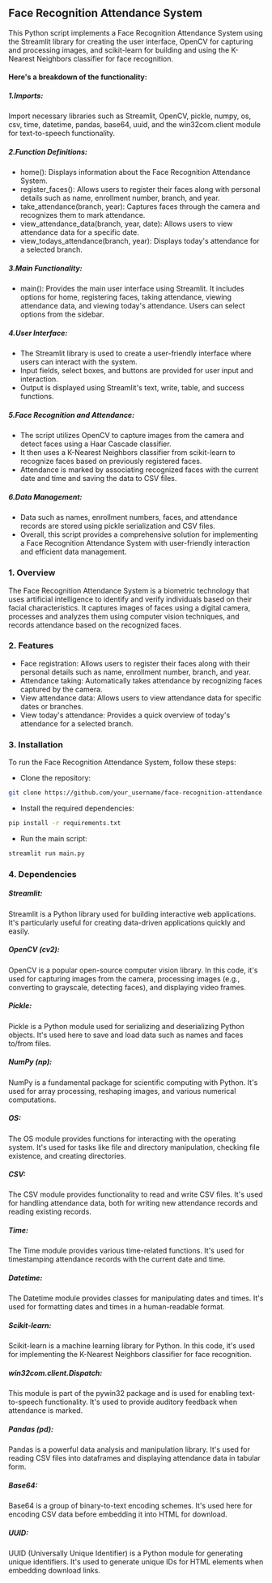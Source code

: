 ## Face Recognition Attendance System

This Python script implements a Face Recognition Attendance System using the Streamlit library for creating the user interface, OpenCV for capturing and processing images, and scikit-learn for building and using the K-Nearest Neighbors classifier for face recognition.

#### Here's a breakdown of the functionality:

##### 1.Imports:
  Import necessary libraries such as Streamlit, OpenCV, pickle, numpy, os, csv, time, datetime, pandas, base64, uuid, and the win32com.client module for text-to-speech functionality.

##### 2.Function Definitions:

- home(): Displays information about the Face Recognition Attendance System.
- register_faces(): Allows users to register their faces along with personal details such as name, enrollment number, branch, and year.
- take_attendance(branch, year): Captures faces through the camera and recognizes them to mark attendance.
- view_attendance_data(branch, year, date): Allows users to view attendance data for a specific date.
- view_todays_attendance(branch, year): Displays today's attendance for a selected branch.

##### 3.Main Functionality:

- main(): Provides the main user interface using Streamlit. It includes options for home, registering faces, taking attendance, viewing attendance data, and viewing today's attendance. Users can select options from the sidebar.

##### 4.User Interface:

- The Streamlit library is used to create a user-friendly interface where users can interact with the system.
- Input fields, select boxes, and buttons are provided for user input and interaction.
- Output is displayed using Streamlit's text, write, table, and success functions.

##### 5.Face Recognition and Attendance:

- The script utilizes OpenCV to capture images from the camera and detect faces using a Haar Cascade classifier.
- It then uses a K-Nearest Neighbors classifier from scikit-learn to recognize faces based on previously registered faces.
- Attendance is marked by associating recognized faces with the current date and time and saving the data to CSV files.

##### 6.Data Management:

- Data such as names, enrollment numbers, faces, and attendance records are stored using pickle serialization and CSV files.
- Overall, this script provides a comprehensive solution for implementing a Face Recognition Attendance System with user-friendly interaction and efficient data management.

### 1. Overview

The Face Recognition Attendance System is a biometric technology that uses artificial intelligence to identify and verify individuals based on their facial characteristics. It captures images of faces using a digital camera, processes and analyzes them using computer vision techniques, and records attendance based on the recognized faces.

### 2. Features

- Face registration: Allows users to register their faces along with their personal details such as name, enrollment number, branch, and year.
- Attendance taking: Automatically takes attendance by recognizing faces captured by the camera.
- View attendance data: Allows users to view attendance data for specific dates or branches.
- View today's attendance: Provides a quick overview of today's attendance for a selected branch.

### 3. Installation

To run the Face Recognition Attendance System, follow these steps:

- Clone the repository:
  
```bash
git clone https://github.com/your_username/face-recognition-attendance.git
```
  
- Install the required dependencies:

```bash
pip install -r requirements.txt
```

- Run the main script:

```bash
streamlit run main.py
```
### 4. Dependencies

##### Streamlit:
   Streamlit is a Python library used for building interactive web applications. It's particularly useful for creating data-driven applications quickly and easily.
##### OpenCV (cv2):
   OpenCV is a popular open-source computer vision library. In this code, it's used for capturing images from the camera, processing images (e.g., converting to grayscale, detecting faces), and displaying video frames.
##### Pickle:
   Pickle is a Python module used for serializing and deserializing Python objects. It's used here to save and load data such as names and faces to/from files.
##### NumPy (np): 
NumPy is a fundamental package for scientific computing with Python. It's used for array processing, reshaping images, and various numerical computations.
##### OS: 
The OS module provides functions for interacting with the operating system. It's used for tasks like file and directory manipulation, checking file existence, and creating directories.
##### CSV:
The CSV module provides functionality to read and write CSV files. It's used for handling attendance data, both for writing new attendance records and reading existing records.
##### Time:
The Time module provides various time-related functions. It's used for timestamping attendance records with the current date and time.
##### Datetime:
The Datetime module provides classes for manipulating dates and times. It's used for formatting dates and times in a human-readable format.
##### Scikit-learn: 
Scikit-learn is a machine learning library for Python. In this code, it's used for implementing the K-Nearest Neighbors classifier for face recognition.
##### win32com.client.Dispatch:
This module is part of the pywin32 package and is used for enabling text-to-speech functionality. It's used to provide auditory feedback when attendance is marked.
##### Pandas (pd):
Pandas is a powerful data analysis and manipulation library. It's used for reading CSV files into dataframes and displaying attendance data in tabular form.
##### Base64:
Base64 is a group of binary-to-text encoding schemes. It's used here for encoding CSV data before embedding it into HTML for download.
##### UUID:
UUID (Universally Unique Identifier) is a Python module for generating unique identifiers. It's used to generate unique IDs for HTML elements when embedding download links.
